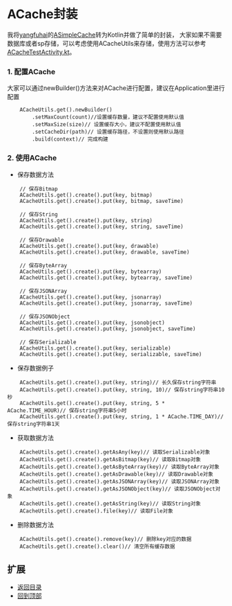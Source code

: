 # ACache封装
我将[yangfuhai](https://github.com/yangfuhai)的[ASimpleCache](https://github.com/yangfuhai/ASimpleCache)转为Kotlin并做了简单的封装，
大家如果不需要数据库或者sp存储，可以考虑使用ACacheUtils来存储，使用方法可以参考[ACacheTestActivity.kt](https://github.com/LZ9/AgileDevKt/blob/master/app/src/main/java/com/lodz/android/agiledevkt/modules/acache/ACacheTestActivity.kt)。

### 1. 配置ACache
大家可以通过newBuilder()方法来对ACache进行配置，建议在Application里进行配置
```
    ACacheUtils.get().newBuilder()
        .setMaxCount(count)//设置缓存数量，建议不配置使用默认值
        .setMaxSize(size)// 设置缓存大小，建议不配置使用默认值
        .setCacheDir(path)// 设置缓存路径，不设置则使用默认路径
        .build(context)// 完成构建
```

### 2. 使用ACache
 - 保存数据方法
```
    // 保存Bitmap
    ACacheUtils.get().create().put(key, bitmap)
    ACacheUtils.get().create().put(key, bitmap, saveTime)

    // 保存String
    ACacheUtils.get().create().put(key, string)
    ACacheUtils.get().create().put(key, string, saveTime)

    // 保存Drawable
    ACacheUtils.get().create().put(key, drawable)
    ACacheUtils.get().create().put(key, drawable, saveTime)

    // 保存ByteArray
    ACacheUtils.get().create().put(key, bytearray)
    ACacheUtils.get().create().put(key, bytearray, saveTime)

    // 保存JSONArray
    ACacheUtils.get().create().put(key, jsonarray)
    ACacheUtils.get().create().put(key, jsonarray, saveTime)

    // 保存JSONObject
    ACacheUtils.get().create().put(key, jsonobject)
    ACacheUtils.get().create().put(key, jsonobject, saveTime)

    // 保存Serializable
    ACacheUtils.get().create().put(key, serializable)
    ACacheUtils.get().create().put(key, serializable, saveTime)
```

 - 保存数据例子
```
    ACacheUtils.get().create().put(key, string)// 长久保存string字符串
    ACacheUtils.get().create().put(key, string, 10)// 保存string字符串10秒
    ACacheUtils.get().create().put(key, string, 5 * ACache.TIME_HOUR)// 保存string字符串5小时
    ACacheUtils.get().create().put(key, string, 1 * ACache.TIME_DAY)// 保存string字符串1天
```

 - 获取数据方法
```
    ACacheUtils.get().create().getAsAny(key)// 读取Serializable对象
    ACacheUtils.get().create().getAsBitmap(key)// 读取Bitmap对象
    ACacheUtils.get().create().getAsByteArray(key)// 读取ByteArray对象
    ACacheUtils.get().create().getAsDrawable(key)// 读取Drawable对象
    ACacheUtils.get().create().getAsJSONArray(key)// 读取JSONArray对象
    ACacheUtils.get().create().getAsJSONObject(key)// 读取JSONObject对象
    ACacheUtils.get().create().getAsString(key)// 读取String对象
    ACacheUtils.get().create().file(key)// 读取File对象
```

 - 删除数据方法
```
    ACacheUtils.get().create().remove(key)// 删除key对应的数据
    ACacheUtils.get().create().clear()// 清空所有缓存数据
```

## 扩展
- [返回目录](https://github.com/LZ9/AgileDevKt/blob/master/pandora/document/readme_pandora.md)
- [回到顶部](https://github.com/LZ9/AgileDevKt/blob/master/pandora/document/pandora_acache.md#acache封装)